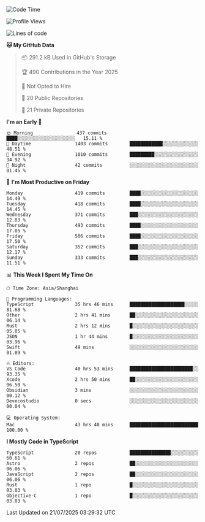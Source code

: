 <!--START_SECTION:waka-->
![Code Time](http://img.shields.io/badge/Code%20Time-3%2C890%20hrs%2033%20mins-blue)

![Profile Views](http://img.shields.io/badge/Profile%20Views-1-blue)

![Lines of code](https://img.shields.io/badge/From%20Hello%20World%20I%27ve%20Written-3.2%20million%20lines%20of%20code-blue)

**🐱 My GitHub Data** 

> 📦 291.2 kB Used in GitHub's Storage 
 > 
> 🏆 490 Contributions in the Year 2025
 > 
> 🚫 Not Opted to Hire
 > 
> 📜 20 Public Repositories 
 > 
> 🔑 21 Private Repositories 
 > 
**I'm an Early 🐤** 

```text
🌞 Morning                437 commits         ████░░░░░░░░░░░░░░░░░░░░░   15.11 % 
🌆 Daytime                1403 commits        ████████████░░░░░░░░░░░░░   48.51 % 
🌃 Evening                1010 commits        █████████░░░░░░░░░░░░░░░░   34.92 % 
🌙 Night                  42 commits          ░░░░░░░░░░░░░░░░░░░░░░░░░   01.45 % 
```
📅 **I'm Most Productive on Friday** 

```text
Monday                   419 commits         ████░░░░░░░░░░░░░░░░░░░░░   14.49 % 
Tuesday                  418 commits         ████░░░░░░░░░░░░░░░░░░░░░   14.45 % 
Wednesday                371 commits         ███░░░░░░░░░░░░░░░░░░░░░░   12.83 % 
Thursday                 493 commits         ████░░░░░░░░░░░░░░░░░░░░░   17.05 % 
Friday                   506 commits         ████░░░░░░░░░░░░░░░░░░░░░   17.50 % 
Saturday                 352 commits         ███░░░░░░░░░░░░░░░░░░░░░░   12.17 % 
Sunday                   333 commits         ███░░░░░░░░░░░░░░░░░░░░░░   11.51 % 
```


📊 **This Week I Spent My Time On** 

```text
🕑︎ Time Zone: Asia/Shanghai

💬 Programming Languages: 
TypeScript               35 hrs 46 mins      ████████████████████░░░░░   81.68 % 
Other                    2 hrs 41 mins       ██░░░░░░░░░░░░░░░░░░░░░░░   06.14 % 
Rust                     2 hrs 12 mins       █░░░░░░░░░░░░░░░░░░░░░░░░   05.05 % 
JSON                     1 hr 44 mins        █░░░░░░░░░░░░░░░░░░░░░░░░   03.96 % 
Swift                    49 mins             ░░░░░░░░░░░░░░░░░░░░░░░░░   01.89 % 

🔥 Editors: 
VS Code                  40 hrs 53 mins      ███████████████████████░░   93.35 % 
Xcode                    2 hrs 50 mins       ██░░░░░░░░░░░░░░░░░░░░░░░   06.50 % 
Obsidian                 3 mins              ░░░░░░░░░░░░░░░░░░░░░░░░░   00.12 % 
Devecostudio             0 secs              ░░░░░░░░░░░░░░░░░░░░░░░░░   00.04 % 

💻 Operating System: 
Mac                      43 hrs 48 mins      █████████████████████████   100.00 % 
```

**I Mostly Code in TypeScript** 

```text
TypeScript               20 repos            ███████████████░░░░░░░░░░   60.61 % 
Astro                    2 repos             ██░░░░░░░░░░░░░░░░░░░░░░░   06.06 % 
JavaScript               2 repos             ██░░░░░░░░░░░░░░░░░░░░░░░   06.06 % 
Rust                     1 repo              █░░░░░░░░░░░░░░░░░░░░░░░░   03.03 % 
Objective-C              1 repo              █░░░░░░░░░░░░░░░░░░░░░░░░   03.03 % 
```




 Last Updated on 21/07/2025 03:29:32 UTC
<!--END_SECTION:waka-->